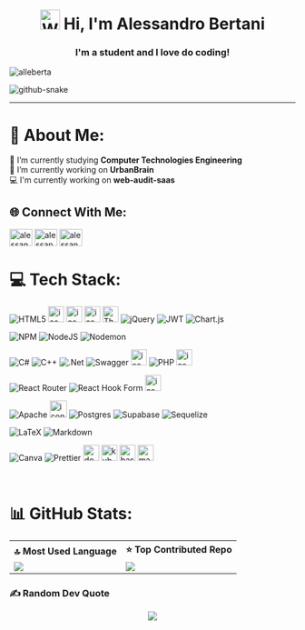 <h1 align="center">
  <img src="https://raw.githubusercontent.com/Tarikul-Islam-Anik/Animated-Fluent-Emojis/master/Emojis/Hand%20gestures/Waving%20Hand.png" alt="Waving Hand" width="35" height="35" />
  Hi, I'm Alessandro Bertani </h1>
<h3 align="center">I'm a student and I love do coding!</h3>

<p align="left"> <img src="https://komarev.com/ghpvc/?username=alleberta&label=Profile%20views&color=0e75b6&style=flat" alt="alleberta" /> </p>

<picture>
  <source media="(prefers-color-scheme: dark)" srcset="https://github.com/AlleBerta/AlleBerta/blob/output/github-snake-dark.svg" />
  <source media="(prefers-color-scheme: light)" srcset="https://github.com/AlleBerta/AlleBerta/blob/output/github-snake.svg" />
  <img alt="github-snake" src="https://raw.githubusercontent.com/tobiasmeyhoefer/tobiasmeyhoefer/output/github-snake.svg" />
</picture>

---

# 💫 About Me:
🌱 I’m currently studying **Computer Technologies Engineering**<br>🔭 I’m currently working on **UrbanBrain**<br>💻 I'm currently working on **web-audit-saas**

## 🌐 Connect With Me:
<p align="left">
<a href="https://instagram.com/alessandro_bertani" target="blank"><img align="center" src="https://raw.githubusercontent.com/rahuldkjain/github-profile-readme-generator/master/src/images/icons/Social/instagram.svg" alt="alessandro_bertani" height="30" width="40" /></a>
<a href="https://facebook.com/AlessandroBertanii" target="blank"><img align="center" src="https://raw.githubusercontent.com/rahuldkjain/github-profile-readme-generator/master/src/images/icons/Social/facebook.svg" alt="alessandro_bertani" height="30" width="40" /></a>
<a href="https://linkedin.com/in/alessandro-bertani-a27b14306" target="blank"><img align="center" src="https://raw.githubusercontent.com/rahuldkjain/github-profile-readme-generator/master/src/images/icons/Social/linked-in-alt.svg" alt="alessandro-bertani-a27b14306/" height="30" width="40" /></a>
</p>

# 💻 Tech Stack:

![HTML5](https://img.shields.io/badge/html5-%23E34F26.svg?style=for-the-badge&logo=html5&logoColor=white) 
<img src="https://techstack-generator.vercel.app/js-icon.svg" alt="icon" width="28" height="28" />
<img src="https://techstack-generator.vercel.app/ts-icon.svg" alt="icon" width="28" height="28" />
<img src="https://techstack-generator.vercel.app/restapi-icon.svg" alt="icon" width="28" height="28" />
<img src="https://www.thunderclient.com/images/thunder-256-v2.png" alt="Thunder-Client" width="28" height="28" />
![jQuery](https://img.shields.io/badge/jquery-%230769AD.svg?style=for-the-badge&logo=jquery&logoColor=white) 
![JWT](https://img.shields.io/badge/JWT-black?style=for-the-badge&logo=JSON%20web%20tokens) 
![Chart.js](https://img.shields.io/badge/chart.js-F5788D.svg?style=for-the-badge&logo=chart.js&logoColor=white) 

![NPM](https://img.shields.io/badge/NPM-%23CB3837.svg?style=for-the-badge&logo=npm&logoColor=white) 
![NodeJS](https://img.shields.io/badge/node.js-6DA55F?style=for-the-badge&logo=node.js&logoColor=white) 
![Nodemon](https://img.shields.io/badge/NODEMON-%23323330.svg?style=for-the-badge&logo=nodemon&logoColor=%BBDEAD) 

![C#](https://img.shields.io/badge/c%23-%23239120.svg?style=for-the-badge&logo=csharp&logoColor=white) 
![C++](https://img.shields.io/badge/c++-%2300599C.svg?style=for-the-badge&logo=c%2B%2B&logoColor=white) 
![.Net](https://img.shields.io/badge/.NET-5C2D91?style=for-the-badge&logo=.net&logoColor=white) 
![Swagger](https://img.shields.io/badge/-Swagger-%23Clojure?style=for-the-badge&logo=swagger&logoColor=white)
<img src="https://techstack-generator.vercel.app/java-icon.svg" alt="icon" width="28" height="28" />
![PHP](https://img.shields.io/badge/php-%23777BB4.svg?style=for-the-badge&logo=php&logoColor=white) 
<img src="https://techstack-generator.vercel.app/python-icon.svg" alt="icon" width="28" height="28" />

![React Router](https://img.shields.io/badge/React_Router-CA4245?style=for-the-badge&logo=react-router&logoColor=white) 
![React Hook Form](https://img.shields.io/badge/React%20Hook%20Form-%23EC5990.svg?style=for-the-badge&logo=reacthookform&logoColor=white) 
<img src="https://techstack-generator.vercel.app/react-icon.svg" alt="icon" width="28" height="28" />

![Apache](https://img.shields.io/badge/apache-%23D42029.svg?style=for-the-badge&logo=apache&logoColor=white) 
<img src="https://techstack-generator.vercel.app/mysql-icon.svg" alt="icon" width="30" height="30" />
![Postgres](https://img.shields.io/badge/postgres-%23316192.svg?style=for-the-badge&logo=postgresql&logoColor=white) 
![Supabase](https://img.shields.io/badge/Supabase-3ECF8E?style=for-the-badge&logo=supabase&logoColor=white) 
![Sequelize](https://img.shields.io/badge/Sequelize-52B0E7?style=for-the-badge&logo=Sequelize&logoColor=white) 

![LaTeX](https://img.shields.io/badge/LaTeX-47A141?style=for-the-badge&logo=LaTeX&logoColor=white) 
![Markdown](https://img.shields.io/badge/markdown-%23000000.svg?style=for-the-badge&logo=markdown&logoColor=white) 

![Canva](https://img.shields.io/badge/Canva-%2300C4CC.svg?style=for-the-badge&logo=Canva&logoColor=white) 
![Prettier](https://img.shields.io/badge/prettier-1A2C34?style=for-the-badge&logo=prettier&logoColor=F7BA3E)
<img src="https://techstack-generator.vercel.app/docker-icon.svg" alt="docker" width="28" height="28" />
<img src="https://techstack-generator.vercel.app/kubernetes-icon.svg" alt="kubernetes" width="28" height="28" />
<img src="https://raw.githubusercontent.com/marwin1991/profile-technology-icons/refs/heads/main/icons/bash.png" alt="bash" title="bash" width="28" height="28"/>
<img src="https://upload.wikimedia.org/wikipedia/commons/2/21/Matlab_Logo.png" alt="matlab" title="matlab" width="28" height="28"/>

<br clear="both">

# 📊 GitHub Stats:

<table>
  <tr>
    <th>🔝 Most Used Language</th>
    <th>⭐ Top Contributed Repo</th>
  </tr>
  <tr>
    <td>
      <img src="https://github-readme-stats.vercel.app/api/top-langs/?username=AlleBerta&theme=dark&layout=compact" />
    </td>
    <td>
      <img src="https://github-contributor-stats.vercel.app/api?username=AlleBerta&limit=5&theme=tokyonight" />
    </td>
  </tr>
</table>

### ✍️ Random Dev Quote
<div align="center"> 
<img src="https://quotes-github-readme.vercel.app/api?type=vetical&theme=tokyonight" />
</div>
